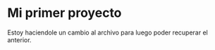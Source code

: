 # Mi primer proyecto #

Estoy haciendole un cambio al archivo para luego poder recuperar el anterior.